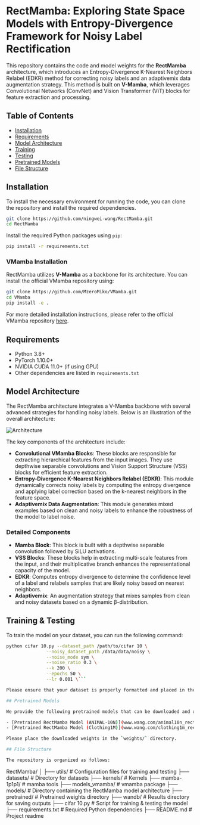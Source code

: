 
# RectMamba: Exploring State Space Models with Entropy-Divergence Framework for Noisy Label Rectification

This repository contains the code and model weights for the **RectMamba** architecture, which introduces an Entropy-Divergence K-Nearest Neighbors Relabel (EDKR) method for correcting noisy labels and an adaptivemix data augmentation strategy. This method is built on **V-Mamba**, which leverages Convolutional Networks (ConvNet) and Vision Transformer (ViT) blocks for feature extraction and processing.

## Table of Contents
- [Installation](#installation)
- [Requirements](#requirements)
- [Model Architecture](#model-architecture)
- [Training](#training)
- [Testing](#testing)
- [Pretrained Models](#pretrained-models)
- [File Structure](#file-structure)

## Installation

To install the necessary environment for running the code, you can clone the repository and install the required dependencies.

```bash
git clone https://github.com/ningwei-wang/RectMamba.git
cd RectMamba
```

Install the required Python packages using `pip`:

```bash
pip install -r requirements.txt
```

### VMamba Installation

RectMamba utilizes **V-Mamba** as a backbone for its architecture. You can install the official VMamba repository using:

```bash
git clone https://github.com/MzeroMiko/VMamba.git
cd VMamba
pip install -e .
```

For more detailed installation instructions, please refer to the official VMamba repository [here](https://github.com/MzeroMiko/VMamba).

## Requirements

- Python 3.8+
- PyTorch 1.10.0+
- NVIDIA CUDA 11.0+ (if using GPU)
- Other dependencies are listed in `requirements.txt`

## Model Architecture

The RectMamba architecture integrates a V-Mamba backbone with several advanced strategies for handling noisy labels. Below is an illustration of the overall architecture:

![Architecture](./path_to/architecture.png)

The key components of the architecture include:
- **Convolutional VMamba Blocks**: These blocks are responsible for extracting hierarchical features from the input images. They use depthwise separable convolutions and Vision Support Structure (VSS) blocks for efficient feature extraction.
- **Entropy-Divergence K-Nearest Neighbors Relabel (EDKR)**: This module dynamically corrects noisy labels by computing the entropy divergence and applying label correction based on the k-nearest neighbors in the feature space.
- **Adaptivemix Data Augmentation**: This module generates mixed examples based on clean and noisy labels to enhance the robustness of the model to label noise.

### Detailed Components
- **Mamba Block**: This block is built with a depthwise separable convolution followed by SiLU activations.
- **VSS Blocks**: These blocks help in extracting multi-scale features from the input, and their multiplicative branch enhances the representational capacity of the model.
- **EDKR**: Computes entropy divergence to determine the confidence level of a label and relabels samples that are likely noisy based on nearest neighbors.
- **Adaptivemix**: An augmentation strategy that mixes samples from clean and noisy datasets based on a dynamic β-distribution.

## Training & Testing

To train the model on your dataset, you can run the following command:

```bash
python cifar 10.py --dataset_path /path/to/cifar 10 \
               --noisy_dataset_path /data/data/noisy \
               --noise_mode sym \
               --noise_ratio 0.3 \
               --k 200 \
               --epochs 50 \
               --lr 0.001 \```

Please ensure that your dataset is properly formatted and placed in the `data/` directory. You can modify the training configuration in the provided YAML files.

## Pretrained Models

We provide the following pretrained models that can be downloaded and used for inference:

- [Pretrained RectMamba Model (ANIMAL-10N)](www.wang.com/animal10n_rectmamba.pth)
- [Pretrained RectMamba Model (Clothing1M)](www.wang.com/clothing1m_rectmamba.pth)

Please place the downloaded weights in the `weights/` directory.

## File Structure

The repository is organized as follows:

```
RectMamba/
│
├── utils/                  # Configuration files for training and testing
├── datasets/                     # Directory for datasets
├── kernels/                     # Kernels 
├── mamba-1p1p1/        # mamba tools 
├── models_vmamba/        # vmamba package 
├── models/                   # Directory containing the RectMamba model architecture
├── pretrained/                  # Pretrained weights directory
├── wandb/                  # Results directory for saving outputs
├── cifar 10.py                  # Script for training & testing the model
├── requirements.txt          # Required Python dependencies
├── README.md                 # Project readme
```

```
